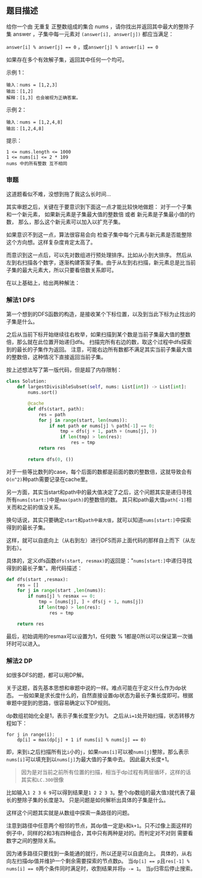 ## 题目描述
给你一个由 无重复 正整数组成的集合 nums ，请你找出并返回其中最大的整除子集 answer ，子集中每一元素对 `(answer[i], answer[j])` 都应当满足：

`answer[i] % answer[j] == 0` ，或`answer[j] % answer[i] == 0`

如果存在多个有效解子集，返回其中任何一个均可。
 

示例 1：
```
输入：nums = [1,2,3]
输出：[1,2]
解释：[1,3] 也会被视为正确答案。
```
示例 2：
```
输入：nums = [1,2,4,8]
输出：[1,2,4,8]
```

提示：
```
1 <= nums.length <= 1000
1 <= nums[i] <= 2 * 109
nums 中的所有整数 互不相同
```

### 审题
这道题看似不难，没想到拖了我这么长时间…

其实审题之后，关键在于要意识到下面这一点才能比较快地做题：
对于一个子集和一个新元素，
如果新元素是子集最大值的整数倍 或者 新元素是子集最小值的约数，
那么，那么这个新元素可以加入以扩充子集。

如果意识不到这一点，算法很容易会向 检查子集中每个元素与新元素是否能整除这个方向想。这样复杂度肯定太高了。

而意识到这一点后，可以先对数组进行预处理排序。比如从小到大排序。
然后从左到右扫描各个数字，逐渐构建答案子集。由于从左到右扫描，新元素总是比当前子集的最大元素大，所以只要看倍数关系即可。

在以上基础上，给出两种解法：

### 解法1 DFS
第一个想到的DFS函数的构造，是接收某个下标位置，以及到当此下标为止找出的子集是什么。

之后从当前下标开始继续往右枚举，如果扫描到某个数是当前子集最大值的整数倍，那么就在此位置开始递归dfs。
扫描完所有右边的数，取这个过程中dfs探索到的最长的子集作为返回。
注意，可能右边所有数都不满足其实当前子集最大值的整数倍，这种情况下直接返回当前子集。

按上述想法写了第一版代码，但是超了内存限制：
```python
class Solution:
    def largestDivisibleSubset(self, nums: List[int]) -> List[int]:
        nums.sort()

        @cache
        def dfs(start, path):
            res = path
            for j in range(start, len(nums)):
                if not path or nums[j] % path[-1] == 0:
                    tmp = dfs(j + 1, path + (nums[j], ))
                    if len(tmp) > len(res):
                        res = tmp
            return res
        
        return dfs(0, ())
```
对于一些等比数列的case，每个后面的数都是前面的数的整数倍，这就导致会有`O(n^2)`种path需要记录在cache里。

另一方面，其实当start和path中的最大值决定了之后，这个问题其实是递归寻找所有`nums[start:]`中是`max(path)`的整数倍的数。
其只和path最大值`path[-1]`相关而和之前的值没关系。

换句话说，其实只要确定`start`和`path中最大值`，就可以知道`nums[start:]`中探索得到的最长子集。

这样，就可以自底向上（从右到左）进行DFS而非上面代码的那样自上而下（从左到右）。

具体的，定义dfs函数`dfs(start, resmax)`的返回是："`nums[start:]`中递归寻找得到的最长子集"。用代码描述：
```python
def dfs(start ,resmax):
    res = []
    for j in range(start ,len(nums)):
        if nums[j] % resmax == 0:
            tmp = [nums[j], ] + dfs(j + 1, nums[j])
            if len(tmp) > len(res):
                res = tmp

    return res
```

最后，初始调用的resmax可以设置为1，任何数 % 1都是0所以可以保证第一次循环时可以进入。

### 解法2 DP
如很多DFS的题，都可以用DP解。

关于这题，首先基本思想和审题中说的一样。难点可能在于定义什么作为dp状态。
一般如果是求长度什么的，自然直接设置dp状态为最长子集长度即可。根据审题中提到的思路，很容易确定以下DP规则。

dp数组初始化全是1，表示子集长度至少为1。
之后从`i=1`处开始扫描，状态转移方程如下：
```text
for j in range(i):
    dp[i] = max(dp[j] + 1 if nums[i] % nums[j] == 0)
```
即，来到`i`之后扫描所有比`i`小的`j`，如果`nums[i]`可以被`nums[j]`整除，那么表示`nums[i]`可以填充到以`nums[j]`为最大值的子集中去。
因此最大长度+1。
>因为是对当前之前所有位置的扫描，相当于dp过程有两层循环，这样的话其实和`LC.300`很像

比如输入`1 2 3 6 9`可以得到结果是`1 2 2 3 3`。整个dp数组的最大值`3`就代表了最长的整除子集的长度是3。
只是问题是如何解析出具体的子集是什么。

这样这个问题其实就是从数组中探索一条路径的问题。

注意到路径中任意两个相邻的节点，其dp值一定是`k`和`k+1`。只不过像上面这样的例子中，同样的2和3有四种组合，其中只有两种是对的。而判定对不对则
需要看数字之间的整除关系。

因为诸多路径只要找到一条能通的就行，所以还是可以自底向上。
具体的，从右向左扫描dp值并维护一个剩余需要探索的节点数p。
当`dp[i] == p`且`res[-1] % nums[i] == 0`两个条件同时满足时，收割结果并将`p -= 1`。
当`p`归零后停止搜索。